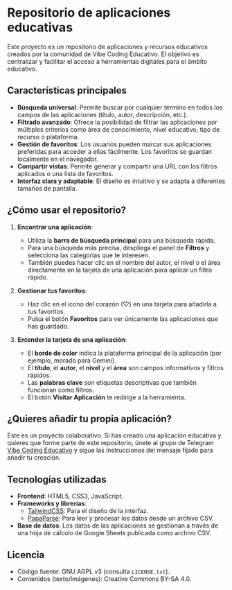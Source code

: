 # Repositorio de aplicaciones educativas

Este proyecto es un repositorio de aplicaciones y recursos educativos creados por la comunidad de Vibe Coding Educativo. El objetivo es centralizar y facilitar el acceso a herramientas digitales para el ámbito educativo.

## Características principales

* **Búsqueda universal**: Permite buscar por cualquier término en todos los campos de las aplicaciones (título, autor, descripción, etc.).
* **Filtrado avanzado**: Ofrece la posibilidad de filtrar las aplicaciones por múltiples criterios como área de conocimiento, nivel educativo, tipo de recurso o plataforma.
* **Gestión de favoritos**: Los usuarios pueden marcar sus aplicaciones preferidas para acceder a ellas fácilmente. Los favoritos se guardan localmente en el navegador.
* **Compartir vistas**: Permite generar y compartir una URL con los filtros aplicados o una lista de favoritos.
* **Interfaz clara y adaptable**: El diseño es intuitivo y se adapta a diferentes tamaños de pantalla.

## ¿Cómo usar el repositorio?

1.  **Encontrar una aplicación**:
    * Utiliza la **barra de búsqueda principal** para una búsqueda rápida.
    * Para una búsqueda más precisa, despliega el panel de **Filtros** y selecciona las categorías que te interesen.
    * También puedes hacer clic en el nombre del autor, el nivel o el área directamente en la tarjeta de una aplicación para aplicar un filtro rápido.

2.  **Gestionar tus favoritos**:
    * Haz clic en el icono del corazón (♡) en una tarjeta para añadirla a tus favoritos.
    * Pulsa el botón **Favoritos** para ver únicamente las aplicaciones que has guardado.

3.  **Entender la tarjeta de una aplicación**:
    * El **borde de color** indica la plataforma principal de la aplicación (por ejemplo, morado para Gemini).
    * El **título**, el **autor**, el **nivel** y el **área** son campos informativos y filtros rápidos.
    * Las **palabras clave** son etiquetas descriptivas que también funcionan como filtros.
    * El botón **Visitar Aplicación** te redirige a la herramienta.

## ¿Quieres añadir tu propia aplicación?

Este es un proyecto colaborativo. Si has creado una aplicación educativa y quieres que forme parte de este repositorio, únete al grupo de Telegram [Vibe Coding Educativo](https://t.me/vceduca) y sigue las instrucciones del mensaje fijado para añadir tu creación.

## Tecnologías utilizadas

* **Frontend**: HTML5, CSS3, JavaScript.
* **Frameworks y librerías**:
    * [TailwindCSS](https://tailwindcss.com/): Para el diseño de la interfaz.
    * [PapaParse](https://www.papaparse.com/): Para leer y procesar los datos desde un archivo CSV.
* **Base de datos**: Los datos de las aplicaciones se gestionan a través de una hoja de cálculo de Google Sheets publicada como archivo CSV.

## Licencia

- Código fuente: GNU AGPL v3 (consulta `LICENSE.txt`).
- Contenidos (texto/imágenes): Creative Commons BY-SA 4.0.
